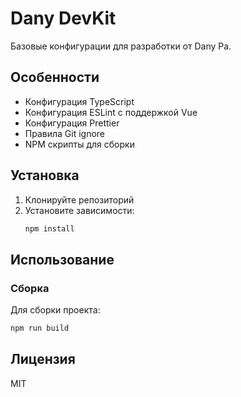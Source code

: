 # Dany DevKit

Базовые конфигурации для разработки от Dany Pa.

## Особенности

- Конфигурация TypeScript
- Конфигурация ESLint с поддержкой Vue
- Конфигурация Prettier
- Правила Git ignore
- NPM скрипты для сборки

## Установка

1. Клонируйте репозиторий
2. Установите зависимости:
   ```bash
   npm install
   ```

## Использование

### Сборка

Для сборки проекта:
```bash
npm run build
```

## Лицензия

MIT 